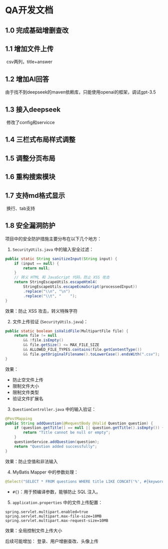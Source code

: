 # QA开发文档

## 1.0 完成基础增删查改

## 1.1 增加文件上传

​		csv两列，title+answer

## 1.2 增加AI回答

​		由于找不到deepseek的maven依赖库，只能使用openai的框架，调试gpt-3.5

## 1.3 接入deepseek

​		修改了config和servicce

## 1.4 三栏式布局样式调整

## 1.5 调整分页布局

## 1.6 重构搜索模块

## 1.7 支持md格式显示

​		换行、tab支持

## 1.8 安全漏洞防护

项目中的安全防护措施主要分布在以下几个地方：

1. `SecurityUtils.java` 中的输入安全过滤：
```java
public static String sanitizeInput(String input) {
    if (input == null) {
        return null;
    }
    // 转义 HTML 和 JavaScript 代码，防止 XSS 攻击
    return StringEscapeUtils.escapeHtml4(
        StringEscapeUtils.escapeEcmaScript(processedInput))
        .replace("\\n", "\n")
        .replace("\\t", "    ");
}
```
效果：防止 XSS 攻击，转义特殊字符

2. 文件上传验证 (`SecurityUtils.java`)：
```java
public static boolean isValidFile(MultipartFile file) {
    return file != null
        && !file.isEmpty()
        && file.getSize() <= MAX_FILE_SIZE
        && ALLOWED_FILE_TYPES.contains(file.getContentType())
        && file.getOriginalFilename().toLowerCase().endsWith(".csv");
}
```
效果：
- 防止空文件上传
- 限制文件大小
- 限制文件类型
- 验证文件扩展名

3. `QuestionController.java` 中的输入验证：
```java
@PostMapping
public String addQuestion(@RequestBody @Valid Question question) {
    if (question.getTitle() == null || question.getTitle().isEmpty()) {
        return "Title cannot be null or empty";
    }
    questionService.addQuestion(question);
    return "Question added successfully";
}
```
效果：防止空值和非法输入

4. MyBatis Mapper 中的参数处理：
```java
@Select("SELECT * FROM questions WHERE title LIKE CONCAT('%', #{keyword}, '%')")
```
- `#{}`：用于预编译参数，能够防止 SQL 注入。



5. `application.properties` 中的文件上传配置：
```properties
spring.servlet.multipart.enabled=true
spring.servlet.multipart.max-file-size=10MB
spring.servlet.multipart.max-request-size=10MB
```
效果：全局控制文件上传大小









后续可能增加：
登录、用户增删查改、头像上传

